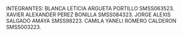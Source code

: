 INTEGRANTES:
BLANCA LETICIA ARGUETA PORTILLO SMSS063523.
XAVIER ALEXANDER PEREZ BONILLA SMSS084323.
JORGE ALEXIS SALGADO AMAYA SMSS98223.
CAMILA YANELI ROMERO CALDERON SMSS003223. 
